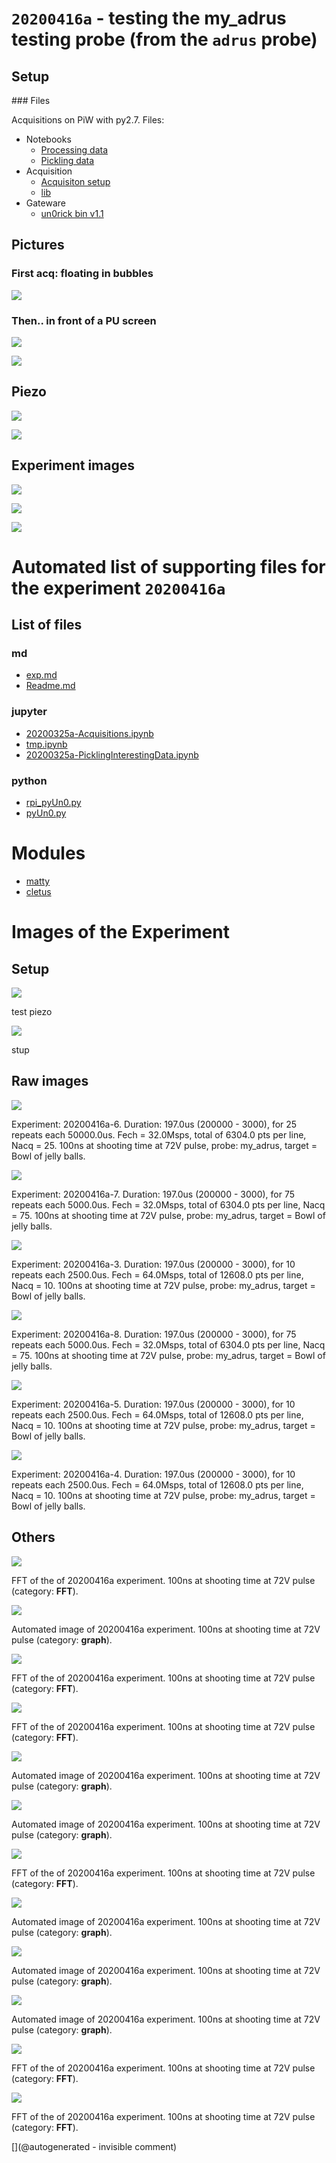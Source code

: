 # `20200416a` - testing the my_adrus testing probe (from the `adrus` probe)

## Setup

### Files

Acquisitions on PiW with py2.7. Files:

* Notebooks
  * [Processing data](/matty/20200416a/20200325a-Acquisitions.ipynb)
  * [Pickling data](/matty/20200416a/20200325a-PicklingInterestingData.ipynb)
* Acquisition
  * [Acquisiton setup](/matty/20200416a/exp.md)
  * [lib](/matty/20200416a/pyUn0.py)
* Gateware
  * [un0rick bin v1.1](https://github.com/kelu124/un0rick/raw/master/bins/v1.1.bin)


## Pictures

### First acq: floating in bubbles

![](/matty/20200416a/setup/P_20200416_202159_p.jpg)

### Then.. in front of a PU screen

![](/matty/20200416a/setup/P_20200416_203506_p.jpg)

![](/matty/20200416a/setup/P_20200416_203519_p.jpg)


## Piezo

![](/matty/20200416a/piezo/my_adrus_outside.png)

![](/matty/20200416a/piezo/my_adrus_water.png)

## Experiment images

![](/matty/20200416a/signal_envelopes.png)

![](/matty/20200416a/signal_envelopes_sqrt.png)

![](/matty/20200416a/signal_filtered.png)



# Automated list of supporting files for the __experiment `20200416a`__

## List of files

### md

* [exp.md](/matty/20200416a/exp.md)
* [Readme.md](/matty/20200416a/Readme.md)


### jupyter

* [20200325a-Acquisitions.ipynb](/matty/20200416a/20200325a-Acquisitions.ipynb)
* [tmp.ipynb](/tmp.ipynb)
* [20200325a-PicklingInterestingData.ipynb](/matty/20200416a/20200325a-PicklingInterestingData.ipynb)


### python

* [rpi_pyUn0.py](/matty/20200416a/rpi_pyUn0.py)
* [pyUn0.py](/matty/20200416a/pyUn0.py)





# Modules

* [matty](/matty/)
* [cletus](/retired/cletus/)




# Images of the Experiment

## Setup

![](/matty/20200416a/setup/P_20200416_202159_p.jpg)

test piezo

![](/matty/20200416a/setup/P_20200416_203519_p.jpg)

stup

## Raw images

![](/matty/20200416a/images/2DArray_20200416a-6.jpg)

Experiment: 20200416a-6. Duration: 197.0us (200000 - 3000), for 25 repeats each 50000.0us. Fech = 32.0Msps, total of 6304.0 pts per line, Nacq = 25. 100ns at shooting time at 72V pulse, probe: my_adrus, target = Bowl of jelly balls. 

![](/matty/20200416a/images/2DArray_20200416a-7.jpg)

Experiment: 20200416a-7. Duration: 197.0us (200000 - 3000), for 75 repeats each 5000.0us. Fech = 32.0Msps, total of 6304.0 pts per line, Nacq = 75. 100ns at shooting time at 72V pulse, probe: my_adrus, target = Bowl of jelly balls. 

![](/matty/20200416a/images/2DArray_20200416a-3.jpg)

Experiment: 20200416a-3. Duration: 197.0us (200000 - 3000), for 10 repeats each 2500.0us. Fech = 64.0Msps, total of 12608.0 pts per line, Nacq = 10. 100ns at shooting time at 72V pulse, probe: my_adrus, target = Bowl of jelly balls. 

![](/matty/20200416a/images/2DArray_20200416a-8.jpg)

Experiment: 20200416a-8. Duration: 197.0us (200000 - 3000), for 75 repeats each 5000.0us. Fech = 32.0Msps, total of 6304.0 pts per line, Nacq = 75. 100ns at shooting time at 72V pulse, probe: my_adrus, target = Bowl of jelly balls. 

![](/matty/20200416a/images/2DArray_20200416a-5.jpg)

Experiment: 20200416a-5. Duration: 197.0us (200000 - 3000), for 10 repeats each 2500.0us. Fech = 64.0Msps, total of 12608.0 pts per line, Nacq = 10. 100ns at shooting time at 72V pulse, probe: my_adrus, target = Bowl of jelly balls. 

![](/matty/20200416a/images/2DArray_20200416a-4.jpg)

Experiment: 20200416a-4. Duration: 197.0us (200000 - 3000), for 10 repeats each 2500.0us. Fech = 64.0Msps, total of 12608.0 pts per line, Nacq = 10. 100ns at shooting time at 72V pulse, probe: my_adrus, target = Bowl of jelly balls. 

## Others

![](/matty/20200416a/images/20200416a-8-fft.jpg)

FFT of the of 20200416a experiment. 100ns at shooting time at 72V pulse (category: __FFT__).

![](/matty/20200416a/images/20200416a-5.jpg)

Automated image of 20200416a experiment. 100ns at shooting time at 72V pulse (category: __graph__).

![](/matty/20200416a/images/20200416a-7-fft.jpg)

FFT of the of 20200416a experiment. 100ns at shooting time at 72V pulse (category: __FFT__).

![](/matty/20200416a/images/20200416a-6-fft.jpg)

FFT of the of 20200416a experiment. 100ns at shooting time at 72V pulse (category: __FFT__).

![](/matty/20200416a/images/20200416a-3.jpg)

Automated image of 20200416a experiment. 100ns at shooting time at 72V pulse (category: __graph__).

![](/matty/20200416a/images/20200416a-7.jpg)

Automated image of 20200416a experiment. 100ns at shooting time at 72V pulse (category: __graph__).

![](/matty/20200416a/images/20200416a-5-fft.jpg)

FFT of the of 20200416a experiment. 100ns at shooting time at 72V pulse (category: __FFT__).

![](/matty/20200416a/images/20200416a-6.jpg)

Automated image of 20200416a experiment. 100ns at shooting time at 72V pulse (category: __graph__).

![](/matty/20200416a/images/20200416a-4.jpg)

Automated image of 20200416a experiment. 100ns at shooting time at 72V pulse (category: __graph__).

![](/matty/20200416a/images/20200416a-8.jpg)

Automated image of 20200416a experiment. 100ns at shooting time at 72V pulse (category: __graph__).

![](/matty/20200416a/images/20200416a-3-fft.jpg)

FFT of the of 20200416a experiment. 100ns at shooting time at 72V pulse (category: __FFT__).

![](/matty/20200416a/images/20200416a-4-fft.jpg)

FFT of the of 20200416a experiment. 100ns at shooting time at 72V pulse (category: __FFT__).










[](@autogenerated - invisible comment)